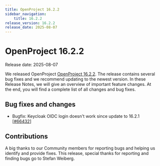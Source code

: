 ```yaml
---
title: OpenProject 16.2.2
sidebar_navigation:
    title: 16.2.2
release_version: 16.2.2
release_date: 2025-08-07
---
```


# OpenProject 16.2.2

Release date: 2025-08-07

We released OpenProject [OpenProject 16.2.2](https://community.openproject.org/versions/2217).
The release contains several bug fixes and we recommend updating to the newest version.
In these Release Notes, we will give an overview of important feature changes.
At the end, you will find a complete list of all changes and bug fixes.

<!--more-->

## Bug fixes and changes

<!-- Warning: Anything within the below lines will be automatically removed by the release script -->
<!-- BEGIN AUTOMATED SECTION -->

- Bugfix: Keycloak OIDC login doesn&#39;t work since update to 16.2.1 \[[#66432](https://community.openproject.org/wp/66432)\]

<!-- END AUTOMATED SECTION -->
<!-- Warning: Anything above this line will be automatically removed by the release script -->

## Contributions
A big thanks to our Community members for reporting bugs and helping us identify and provide fixes.
This release, special thanks for reporting and finding bugs go to Stefan Weiberg.
